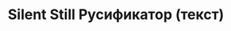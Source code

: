 ---
title: "Silent Still Русификатор (текст)"
categories: [перевод, ue4, unreal engine]
tags: [ue4, перевод ue4, unreal engine, русификатор, русский язык, перевод на русский]

#Ссылка & Редиректы
permalink: "/silentstill"
redirect_from: [/silent-still]

boxart: 'https://shared.cloudflare.steamstatic.com/store_item_assets/steam/apps/3207400/library_600x900_2x.jpg'
short: "Silent Still"
sub-cat: [хоррор, симулятор]

image: 'https://shared.cloudflare.steamstatic.com/store_item_assets/steam/apps/3207400/library_header_2x.jpg'

sideInfo:
  dev:
     style: 0
     header: "Переводчики"
     title: "Denis Solicen"
  vk:
     style: 1
     title: "Группа вконтакте"
     url:  "https://vk.com/solicent"
     version: "VK"     
  boosty:
     style: 1
     title: "Ранний доступ"
     url:  "https://boosty.to/denissolicen"
     version: "Boosty"

# Скрыть пост из общего доступа
future: true
hidden: true
---